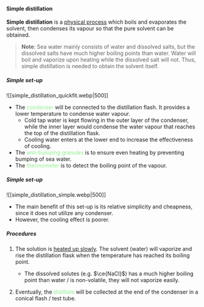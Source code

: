 #### Simple distillation
**Simple distillation** is a <u>physical process</u> which boils and evaporates the solvent, then condenses its vapour so that the pure solvent can be obtained.

> **Note**:
> Sea water mainly consists of water and dissolved salts, but the dissolved salts have much higher boiling points than water. Water will boil and vaporize upon heating while the dissolved salt will not. Thus, simple distillation is needed to obtain the solvent itself.

##### Simple set-up
![[simple_distillation_quickfit.webp|500]]
- The <span style="color: lightgreen">condenser</span> will be connected to the distillation flash. It provides a lower temperature to condense water vapour.
	- Cold tap water is kept flowing in the outer layer of the condenser, while the inner layer would condense the water vapour that reaches the top of the distillation flask.
	- Cooling water enters at the lower end to increase the effectiveness of cooling.
- The <span style="color: lightgreen">anti-bumping granules</span> is to ensure even heating by preventing bumping of sea water.
- The <span style="color: lightgreen">thermometer</span> is to detect the boiling point of the vapour.


##### Simple set-up
![[simple_distillation_simple.webp|500]]
- The main benefit of this set-up is its relative simplicity and cheapness, since it does not utilize any condenser.
- However, the cooling effect is poorer.

##### Procedures
1. The solution is <u>heated up slowly</u>. The solvent (water) will vaporize and rise the distillation flask when the temperature has reached its boiling point.
	- The dissolved solutes (e.g. $\ce{NaCl}$) has a much higher boiling point than water / is non-volatile, they will not vaporize easily.

2. Eventually, the <span style="color: lightgreen">distillate</span> will be collected at the end of the condenser in a conical flash / test tube.
